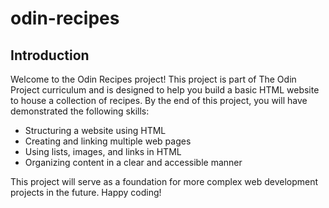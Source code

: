 # odin-recipes

## Introduction

Welcome to the Odin Recipes project! This project is part of The Odin Project curriculum and is designed to help you build a basic HTML website to house a collection of recipes. By the end of this project, you will have demonstrated the following skills:

- Structuring a website using HTML
- Creating and linking multiple web pages
- Using lists, images, and links in HTML
- Organizing content in a clear and accessible manner

This project will serve as a foundation for more complex web development projects in the future. Happy coding!

